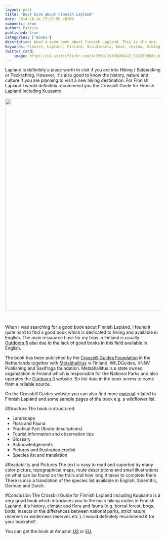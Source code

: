```yaml
---
layout: post
title: "Best book about Finnish Lapland"
date: 2014-10-24 17:27:50 +0300
comments: true
author: Patrick
published: true
categories: ['Books']
description: Need a good book about Finnish Lapland. This is the one.
keywords: Finnish, Lapland, Finland, Scandinavia, book, review, hiking, outdoors
twitter_card:
    image: https://c2.staticflickr.com/4/3950/15430108147_52328005db_b.jpg
---
```

Lapland is definitely a place worth to visit if you are into Hiking / Bakpacking or Packrafting. However, it's also good to know the history, nature and culture if you are planning to visit a new hiking destination. For Finnish Lapland I would definitely recommend you the Crossbill Guide for Finnish Lapland including Kuusamo.
<br><br>
<a href="https://www.flickr.com/photos/90204224@N07/15430108147"><img src="https://c2.staticflickr.com/4/3950/15430108147_52328005db_b.jpg" width="1024" height="683"></a>
<!--more--><br>
When I was searching for a good book about Finnish Lapland, I found it quite hard to find a good book which is dedicated to hiking and available in English. The main ressource I use for my trips  in Finland is usually <a href="http://www.outdoors.fi" target="_blank">Outdoors.fi</a> also due to the lack of good books in this field available in English.

The book has been published by the <a href="http://www.crossbillguides.com/" target="_blank">Crossbill Guides Foundation</a> in the Netherlands together with <a href="http://www.metsa.fi" target="_blank">Metsähallitus</a> in Finland, WILDGuides, KNNV Publishing and Saxifraga foundation. Metsähallitus is a state owned organization in Finland which is responsible for the National Parks and also operates the <a href="http://www.outdoors.fi" target="_blank">Outdoors.fi</a> website. So the data in the book seems to come from a reliable source.

On the Crossbill Guides website you can also find more <a href="http://www.crossbillguides.com/lapland" target="_blank">material</a> related to Finnish Lapland and some sample pages of the book e.g. a wildflower list.

#Structure
The book is structured:

* Landscape
* Flora and Fauna
* Practical Part (Route descriptions)
* Tourist information and observation tips
* Glossary
* Acknowledgements
* Pictures and illustration credist
* Species list and translation

#Readability and Pictures
The text is easy to read and suported by many color picturs, topographical maps, route descriptions and small illustrations on what can be found on the trails and how long it takes to complete them. There is also a translation of the species list available in English, Scientific, German and Dutch.

#Conclusion
The Crossbill Guide for Finnish Lapland including Kuusamo is a very good book which introduces you to the main hiking routes in Finnish Lapland, it's history, climate and flora and fauna (e.g. boreal forest, bogs, birds, insects  or the differences between national parks, strict nature reserves or wilderness reserves etc.). I would definitely recommend it for your bookshelf. 

You can get the book at Amazon <a rel="nofollow" href="http://amzn.to/1z4hw9m" target="_blank">US</a> or <a href="http://amzn.to/1trCRWQ" target="_blank">EU</a>.
